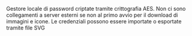 Gestore locale di password criptate tramite crittografia AES. Non ci sono collegamenti a server esterni se non al primo avvio per il download di immagini e icone.
Le credenziali possono essere importate o esportate tramite file SVG
